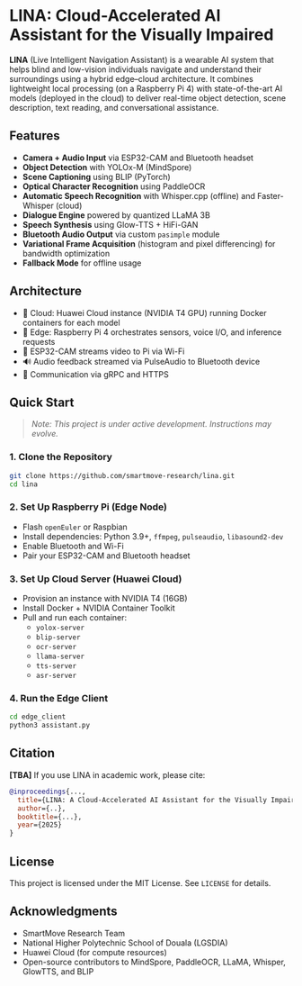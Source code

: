 # LINA: Cloud-Accelerated AI Assistant for the Visually Impaired

**LINA** (Live Intelligent Navigation Assistant) is a wearable AI system that helps blind and low-vision individuals navigate and understand their surroundings using a hybrid edge–cloud architecture. It combines lightweight local processing (on a Raspberry Pi 4) with state-of-the-art AI models (deployed in the cloud) to deliver real-time object detection, scene description, text reading, and conversational assistance.

## Features

- **Camera + Audio Input** via ESP32-CAM and Bluetooth headset
- **Object Detection** with YOLOx-M (MindSpore)
- **Scene Captioning** using BLIP (PyTorch)
- **Optical Character Recognition** using PaddleOCR
- **Automatic Speech Recognition** with Whisper.cpp (offline) and Faster-Whisper (cloud)
- **Dialogue Engine** powered by quantized LLaMA 3B
- **Speech Synthesis** using Glow-TTS + HiFi-GAN
- **Bluetooth Audio Output** via custom `pasimple` module
- **Variational Frame Acquisition** (histogram and pixel differencing) for bandwidth optimization
- **Fallback Mode** for offline usage

## Architecture

- 🧠 Cloud: Huawei Cloud instance (NVIDIA T4 GPU) running Docker containers for each model
- 🧱 Edge: Raspberry Pi 4 orchestrates sensors, voice I/O, and inference requests
- 🎥 ESP32-CAM streams video to Pi via Wi-Fi
- 🔊 Audio feedback streamed via PulseAudio to Bluetooth device
- 📡 Communication via gRPC and HTTPS

## Quick Start

> _Note: This project is under active development. Instructions may evolve._

### 1. Clone the Repository
```bash
git clone https://github.com/smartmove-research/lina.git
cd lina
```

### 2. Set Up Raspberry Pi (Edge Node)
- Flash `openEuler` or Raspbian 
- Install dependencies: Python 3.9+, `ffmpeg`, `pulseaudio`, `libasound2-dev`
- Enable Bluetooth and Wi-Fi
- Pair your ESP32-CAM and Bluetooth headset

### 3. Set Up Cloud Server (Huawei Cloud)
- Provision an instance with NVIDIA T4 (16GB)
- Install Docker + NVIDIA Container Toolkit
- Pull and run each container:
  - `yolox-server`
  - `blip-server`
  - `ocr-server`
  - `llama-server`
  - `tts-server`
  - `asr-server`

### 4. Run the Edge Client
```bash
cd edge_client
python3 assistant.py
```

## Citation
**[TBA]** If you use LINA in academic work, please cite:
```bibtex
@inproceedings{...,
  title={LINA: A Cloud-Accelerated AI Assistant for the Visually Impaired with Event-Driven Edge Perception},
  author={..},
  booktitle={...},
  year={2025}
}
```

## License
This project is licensed under the MIT License. See `LICENSE` for details.

## Acknowledgments
- SmartMove Research Team
- National Higher Polytechnic School of Douala (LGSDIA)
- Huawei Cloud (for compute resources)
- Open-source contributors to MindSpore, PaddleOCR, LLaMA, Whisper, GlowTTS, and BLIP
